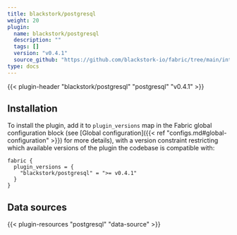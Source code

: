 ```yaml
---
title: blackstork/postgresql
weight: 20
plugin:
  name: blackstork/postgresql
  description: ""
  tags: []
  version: "v0.4.1"
  source_github: "https://github.com/blackstork-io/fabric/tree/main/internal/postgresql/"
type: docs
---
```


{{< plugin-header "blackstork/postgresql" "postgresql" "v0.4.1" >}}

## Installation

To install the plugin, add it to `plugin_versions` map in the Fabric global configuration block (see [Global configuration]({{< ref "configs.md#global-configuration" >}}) for more details), with a version constraint restricting which available versions of the plugin the codebase is compatible with:

```hcl
fabric {
  plugin_versions = {
    "blackstork/postgresql" = ">= v0.4.1"
  }
}
```


## Data sources

{{< plugin-resources "postgresql" "data-source" >}}
